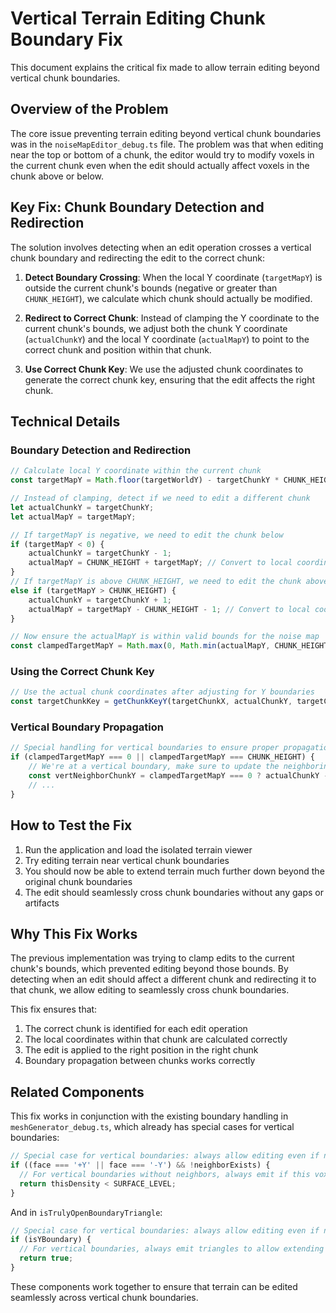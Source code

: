# Vertical Terrain Editing Chunk Boundary Fix

This document explains the critical fix made to allow terrain editing beyond vertical chunk boundaries.

## Overview of the Problem

The core issue preventing terrain editing beyond vertical chunk boundaries was in the `noiseMapEditor_debug.ts` file. The problem was that when editing near the top or bottom of a chunk, the editor would try to modify voxels in the current chunk even when the edit should actually affect voxels in the chunk above or below.

## Key Fix: Chunk Boundary Detection and Redirection

The solution involves detecting when an edit operation crosses a vertical chunk boundary and redirecting the edit to the correct chunk:

1. **Detect Boundary Crossing**: When the local Y coordinate (`targetMapY`) is outside the current chunk's bounds (negative or greater than `CHUNK_HEIGHT`), we calculate which chunk should actually be modified.

2. **Redirect to Correct Chunk**: Instead of clamping the Y coordinate to the current chunk's bounds, we adjust both the chunk Y coordinate (`actualChunkY`) and the local Y coordinate (`actualMapY`) to point to the correct chunk and position within that chunk.

3. **Use Correct Chunk Key**: We use the adjusted chunk coordinates to generate the correct chunk key, ensuring that the edit affects the right chunk.

## Technical Details

### Boundary Detection and Redirection

```typescript
// Calculate local Y coordinate within the current chunk
const targetMapY = Math.floor(targetWorldY) - targetChunkY * CHUNK_HEIGHT;

// Instead of clamping, detect if we need to edit a different chunk
let actualChunkY = targetChunkY;
let actualMapY = targetMapY;

// If targetMapY is negative, we need to edit the chunk below
if (targetMapY < 0) {
    actualChunkY = targetChunkY - 1;
    actualMapY = CHUNK_HEIGHT + targetMapY; // Convert to local coordinates in the chunk below
}
// If targetMapY is above CHUNK_HEIGHT, we need to edit the chunk above
else if (targetMapY > CHUNK_HEIGHT) {
    actualChunkY = targetChunkY + 1;
    actualMapY = targetMapY - CHUNK_HEIGHT - 1; // Convert to local coordinates in the chunk above
}

// Now ensure the actualMapY is within valid bounds for the noise map
const clampedTargetMapY = Math.max(0, Math.min(actualMapY, CHUNK_HEIGHT));
```

### Using the Correct Chunk Key

```typescript
// Use the actual chunk coordinates after adjusting for Y boundaries
const targetChunkKey = getChunkKeyY(targetChunkX, actualChunkY, targetChunkZ);
```

### Vertical Boundary Propagation

```typescript
// Special handling for vertical boundaries to ensure proper propagation
if (clampedTargetMapY === 0 || clampedTargetMapY === CHUNK_HEIGHT) {
    // We're at a vertical boundary, make sure to update the neighboring chunk's mask
    const vertNeighborChunkY = clampedTargetMapY === 0 ? actualChunkY - 1 : actualChunkY + 1;
    // ...
}
```

## How to Test the Fix

1. Run the application and load the isolated terrain viewer
2. Try editing terrain near vertical chunk boundaries
3. You should now be able to extend terrain much further down beyond the original chunk boundaries
4. The edit should seamlessly cross chunk boundaries without any gaps or artifacts

## Why This Fix Works

The previous implementation was trying to clamp edits to the current chunk's bounds, which prevented editing beyond those bounds. By detecting when an edit should affect a different chunk and redirecting it to that chunk, we allow editing to seamlessly cross chunk boundaries.

This fix ensures that:

1. The correct chunk is identified for each edit operation
2. The local coordinates within that chunk are calculated correctly
3. The edit is applied to the right position in the right chunk
4. Boundary propagation between chunks works correctly

## Related Components

This fix works in conjunction with the existing boundary handling in `meshGenerator_debug.ts`, which already has special cases for vertical boundaries:

```typescript
// Special case for vertical boundaries: always allow editing even if neighbor doesn't exist
if ((face === '+Y' || face === '-Y') && !neighborExists) {
  // For vertical boundaries without neighbors, always emit if this voxel is inside the surface
  return thisDensity < SURFACE_LEVEL;
}
```

And in `isTrulyOpenBoundaryTriangle`:

```typescript
// Special case for vertical boundaries: always allow editing even if neighbor doesn't exist
if (isYBoundary) {
  // For vertical boundaries, always emit triangles to allow extending terrain down
  return true;
}
```

These components work together to ensure that terrain can be edited seamlessly across vertical chunk boundaries.
